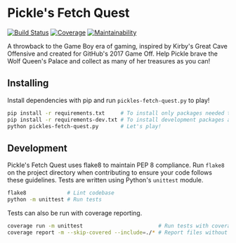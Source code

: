 # Pickle's Fetch Quest

[![Build Status][build-badge]][build-link] [![Coverage][coverage-badge]][coverage-link] [![Maintainability][health-badge]][health-link]

A throwback to the Game Boy era of gaming, inspired by Kirby's Great Cave Offensive and created for GitHub's 2017 Game Off. Help Pickle brave the Wolf Queen's Palace and collect as many of her treasures as you can!

## Installing

Install dependencies with pip and run `pickles-fetch-quest.py` to play!

```bash
pip install -r requirements.txt     # To install only packages needed to play
pip install -r requirements-dev.txt # To install development packages as well
python pickles-fetch-quest.py       # Let's play!
```

## Development

Pickle's Fetch Quest uses flake8 to maintain PEP 8 compliance. Run `flake8` on the project directory when contributing to ensure your code follows these guidelines. Tests are written using Python's `unittest` module.

```bash
flake8             # Lint codebase
python -m unittest # Run tests
```

Tests can also be run with coverage reporting.

```bash
coverage run -m unittest                        # Run tests with coverage
coverage report -m --skip-covered --include=./* # Report files without 100% coverage
```

[coverage-badge]: https://codecov.io/gh/codehearts/pickles-fetch-quest/branch/master/graph/badge.svg
[coverage-link]:  https://codecov.io/gh/codehearts/pickles-fetch-quest
[health-badge]:   https://api.codeclimate.com/v1/badges/d43c91516157f1c02dd0/maintainability
[health-link]:    https://codeclimate.com/github/codehearts/pickles-fetch-quest/maintainability
[build-badge]:    https://travis-ci.org/codehearts/pickles-fetch-quest.svg?branch=master
[build-link]:     https://travis-ci.org/codehearts/pickles-fetch-quest
